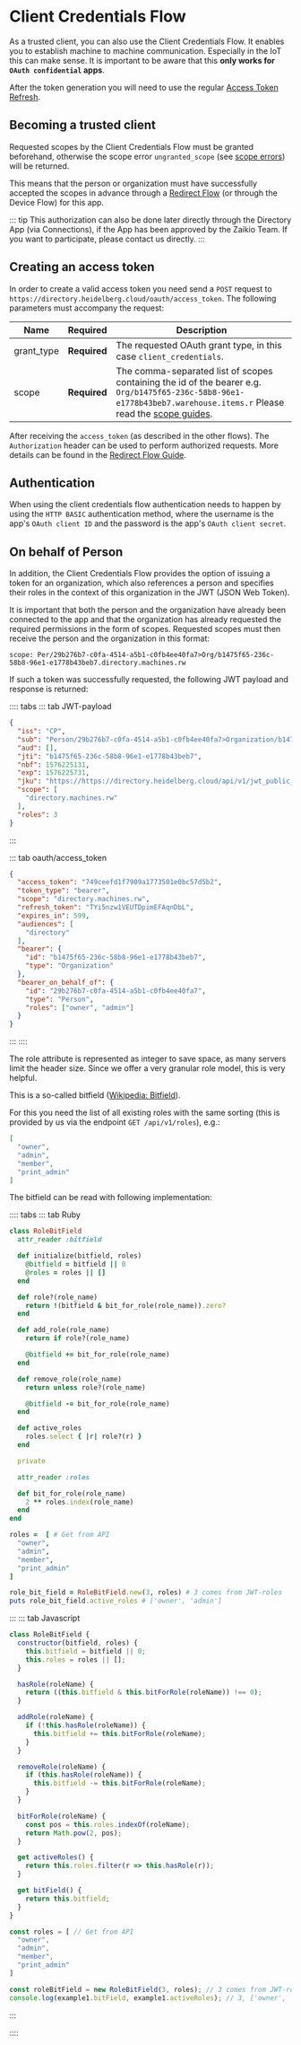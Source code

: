 # Client Credentials Flow

As a trusted client, you can also use the Client Credentials Flow. It enables you to establish machine to machine communication. Especially in the IoT this can make sense. It is important to be aware that this **only works for `OAuth confidential` apps**.

After the token generation you will need to use the regular [Access Token Refresh](./access-token-refresh.html).

## Becoming a trusted client

Requested scopes by the Client Credentials Flow must be granted beforehand, otherwise the scope error `ungranted_scope` (see [scope errors](/guide/oauth/scopes.html)) will be returned.

This means that the person or organization must have successfully accepted the scopes in advance through a [Redirect Flow](/guide/oauth/redirect-flow.html) (or through the Device Flow) for this app.

::: tip
This authorization can also be done later directly through the Directory App (via Connections), if the App has been approved by the Zaikio Team. If you want to participate, please contact us directly.
:::

## Creating an access token

In order to create a valid access token you need send a `POST` request to `https://directory.heidelberg.cloud/oauth/access_token`. The following parameters must accompany the request:

| Name       | Required     | Description                                                                                                                                                                                    |
| ---------- | ------------ | ---------------------------------------------------------------------------------------------------------------------------------------------------------------------------------------------- |
| grant_type | **Required** | The requested OAuth grant type, in this case `client_credentials`.                                                                                                                             |
| scope      | **Required** | The comma-separated list of scopes containing the id of the bearer e.g. `Org/b1475f65-236c-58b8-96e1-e1778b43beb7.warehouse.items.r` Please read the [scope guides](/guide/oauth/scopes.html). |

After receiving the `access_token` (as described in the other flows). The `Authorization` header can be used to perform authorized requests. More details can be found in the [Redirect Flow Guide](redirect-flow.html#retrieve-user-information-via-the-directory-api).

## Authentication

When using the client credentials flow authentication needs to happen by using the `HTTP BASIC` authentication method, where the username is the app's `OAuth client ID` and the password is the app's `OAuth client secret`.


## On behalf of Person

In addition, the Client Credentials Flow provides the option of issuing a token for an organization, which also references a person and specifies their roles in the context of this organization in the JWT (JSON Web Token).

It is important that both the person and the organization have already been connected to the app and that the organization has already requested the required permissions in the form of scopes. Requested scopes must then receive the person and the organization in this format:

```
scope: Per/29b276b7-c0fa-4514-a5b1-c0fb4ee40fa7>Org/b1475f65-236c-58b8-96e1-e1778b43beb7.directory.machines.rw
```

If such a token was successfully requested, the following JWT payload and response is returned:

:::: tabs
::: tab JWT-payload

```json
{
  "iss": "CP",
  "sub": "Person/29b276b7-c0fa-4514-a5b1-c0fb4ee40fa7>Organization/b1475f65-236c-58b8-96e1-e1778b43beb7",
  "aud": [],
  "jti": "b1475f65-236c-58b8-96e1-e1778b43beb7",
  "nbf": 1576225131,
  "exp": 1576225731,
  "jku": "https://https://directory.heidelberg.cloud/api/v1/jwt_public_keys",
  "scope": [
    "directory.machines.rw"
  ],
  "roles": 3
}
```

:::

::: tab oauth/access_token

```json
{
  "access_token": "749ceefd1f7909a1773501e0bc57d5b2",
  "token_type": "bearer",
  "scope": "directory.machines.rw",
  "refresh_token": "TYi5nzw1VEUTDpimEFAqnDbL",
  "expires_in": 599,
  "audiences": [
    "directory"
  ],
  "bearer": {
    "id": "b1475f65-236c-58b8-96e1-e1778b43beb7",
    "type": "Organization"
  },
  "bearer_on_behalf_of": {
    "id": "29b276b7-c0fa-4514-a5b1-c0fb4ee40fa7",
    "type": "Person",
    "roles": ["owner", "admin"]
  }
}
```

:::
::::

The role attribute is represented as integer to save space, as many servers limit the header size. Since we offer a very granular role model, this is very helpful.

This is a so-called bitfield ([Wikipedia: Bitfield](https://en.wikipedia.org/wiki/Bit_field)).

For this you need the list of all existing roles with the same sorting (this is provided by us via the endpoint `GET /api/v1/roles`), e.g.:

```json
[
  "owner",
  "admin",
  "member",
  "print_admin"
]
```

The bitfield can be read with following implementation:

:::: tabs
::: tab Ruby

```rb
class RoleBitField
  attr_reader :bitfield

  def initialize(bitfield, roles)
  	@bitfield = bitfield || 0
    @roles = roles || []
  end

  def role?(role_name)
    return !(bitfield & bit_for_role(role_name)).zero?
  end

  def add_role(role_name)
    return if role?(role_name)

    @bitfield += bit_for_role(role_name)
  end

  def remove_role(role_name)
    return unless role?(role_name)

    @bitfield -= bit_for_role(role_name)
  end

  def active_roles
    roles.select { |r| role?(r) }
  end

  private

  attr_reader :roles

  def bit_for_role(role_name)
    2 ** roles.index(role_name)
  end
end

roles =  [ # Get from API
  "owner",
  "admin",
  "member",
  "print_admin"
]

role_bit_field = RoleBitField.new(3, roles) # 3 comes from JWT-roles
puts role_bit_field.active_roles # ['owner', 'admin']
```

:::
::: tab Javascript

```js
class RoleBitField {
  constructor(bitfield, roles) {
  	this.bitfield = bitfield || 0;
    this.roles = roles || [];
  }

  hasRole(roleName) {
    return ((this.bitfield & this.bitForRole(roleName)) !== 0);
  }

  addRole(roleName) {
    if (!this.hasRole(roleName)) {
      this.bitfield += this.bitForRole(roleName);
    }
  }

  removeRole(roleName) {
    if (this.hasRole(roleName)) {
      this.bitfield -= this.bitForRole(roleName);
    }
  }

  bitForRole(roleName) {
    const pos = this.roles.indexOf(roleName);
    return Math.pow(2, pos);
  }

  get activeRoles() {
    return this.roles.filter(r => this.hasRole(r));
  }

  get bitField() {
    return this.bitfield;
  }
}

const roles = [ // Get from API
  "owner",
  "admin",
  "member",
  "print_admin"
]

const roleBitField = new RoleBitField(3, roles); // 3 comes from JWT-roles
console.log(example1.bitField, example1.activeRoles); // 3, ['owner', 'admin']
```

:::

::::
